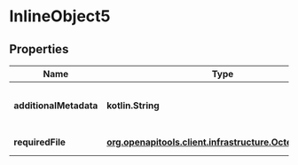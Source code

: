 
# InlineObject5

## Properties
Name | Type | Description | Notes
------------ | ------------- | ------------- | -------------
**additionalMetadata** | **kotlin.String** | Additional data to pass to server |  [optional]
**requiredFile** | [**org.openapitools.client.infrastructure.OctetByteArray**](org.openapitools.client.infrastructure.OctetByteArray.md) | file to upload | 



